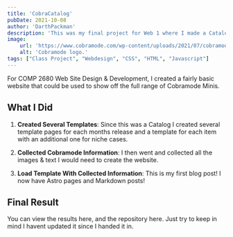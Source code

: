 ```yaml
---
title: 'CobraCatalog'
pubDate: 2021-10-08
author: 'DarthPackman'
description: 'This was my final project for Web 1 where I made a Catalog for Cobramode minis.'
image:
    url: 'https://www.cobramode.com/wp-content/uploads/2021/07/cobramode-logo-website-big-1024x550.png'
    alt: 'Cobramode logo.'
tags: ["Class Project", "Webdesign", "CSS", "HTML", "Javascript"]
---
```


For COMP 2680 Web Site Design & Development, I created a fairly basic website that could be used to show off the full range of Cobramode Minis.

## What I Did

1. **Created Several Templates**: Since this was a Catalog I created several template pages for each months release and a template for each item with an additional one for niche cases.

2. **Collected Cobramode Information**: I then went and collected all the images & text I would need to create the website.

3. **Load Template With Collected Information**: This is my first blog post! I now have Astro pages and Markdown posts!

## Final Result

You can view the results here, and the repository here. Just try to keep in mind I havent updated it since I handed it in.